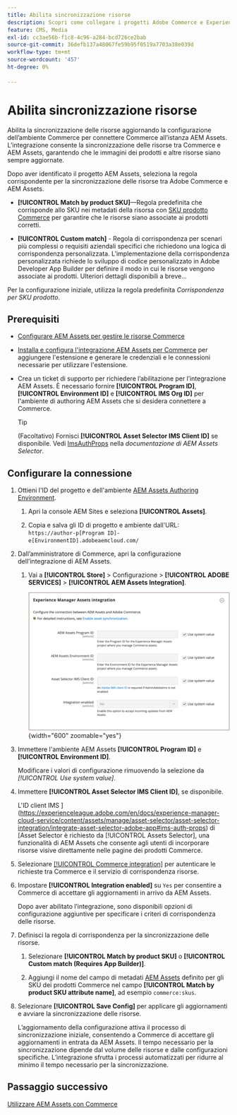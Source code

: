 ```yaml
---
title: Abilita sincronizzazione risorse
description: Scopri come collegare i progetti Adobe Commerce e Experience Manager Assets per abilitare la sincronizzazione delle risorse tra questi due sistemi.
feature: CMS, Media
exl-id: cc3ae56b-f1c8-4c96-a284-bcd726ce2bab
source-git-commit: 36defb137a48067fe59b95f0519a7703a38e039d
workflow-type: tm+mt
source-wordcount: '457'
ht-degree: 0%

---
```


# Abilita sincronizzazione risorse

Abilita la sincronizzazione delle risorse aggiornando la configurazione dell’ambiente Commerce per connettere Commerce all’istanza AEM Assets. L’integrazione consente la sincronizzazione delle risorse tra Commerce e AEM Assets, garantendo che le immagini dei prodotti e altre risorse siano sempre aggiornate.

Dopo aver identificato il progetto AEM Assets, seleziona la regola corrispondente per la sincronizzazione delle risorse tra Adobe Commerce e AEM Assets.

- **[!UICONTROL Match by product SKU]**—Regola predefinita che corrisponde allo SKU nei metadati della risorsa con [SKU prodotto Commerce](https://experienceleague.adobe.com/en/docs/commerce-operations/implementation-playbook/glossary#sku) per garantire che le risorse siano associate ai prodotti corretti.

- **[!UICONTROL Custom match]** - Regola di corrispondenza per scenari più complessi o requisiti aziendali specifici che richiedono una logica di corrispondenza personalizzata. L’implementazione della corrispondenza personalizzata richiede lo sviluppo di codice personalizzato in Adobe Developer App Builder per definire il modo in cui le risorse vengono associate ai prodotti. Ulteriori dettagli disponibili a breve...

Per la configurazione iniziale, utilizza la regola predefinita *Corrispondenza per SKU prodotto*.

## Prerequisiti

- [Configurare AEM Assets per gestire le risorse Commerce](aem-assets-configure-aem.md)

- [Installa e configura l&#39;integrazione AEM Assets per Commerce](aem-assets-configure-commerce.md) per aggiungere l&#39;estensione e generare le credenziali e le connessioni necessarie per utilizzare l&#39;estensione.

- Crea un ticket di supporto per richiedere l’abilitazione per l’integrazione AEM Assets. È necessario fornire **[!UICONTROL Program ID]**, **[!UICONTROL Environment ID]** e **[!UICONTROL IMS Org ID]** per l&#39;ambiente di authoring AEM Assets che si desidera connettere a Commerce.

  >[!TIP]
  >
  > (Facoltativo) Fornisci **[!UICONTROL Asset Selector IMS Client ID]** se disponibile. Vedi [ImsAuthProps](https://experienceleague.adobe.com/en/docs/experience-manager-cloud-service/content/assets/manage/asset-selector/asset-selector-integration/integrate-asset-selector-adobe-app) nella *documentazione di AEM Assets Selector*.

## Configurare la connessione

1. Ottieni l&#39;ID del progetto e dell&#39;ambiente [AEM Assets Authoring Environment](https://experienceleague.adobe.com/en/docs/experience-manager-cloud-service/content/sites/authoring/quick-start).

   1. Apri la console AEM Sites e seleziona **[!UICONTROL Assets]**.

   1. Copia e salva gli ID di progetto e ambiente dall&#39;URL:<br>`https://author-p[Program ID]-e[EnvironmentID].adobeaemcloud.com/`
1. Dall’amministratore di Commerce, apri la configurazione dell’integrazione di AEM Assets.

   1. Vai a **[!UICONTROL Store]** > Configurazione > **[!UICONTROL ADOBE SERVICES]** > **[!UICONTROL AEM Assets Integration]**.

      ![L&#39;integrazione di AEM Assets abilita l&#39;integrazione](assets/aem-assets-integration-enable-config.png){width="600" zoomable="yes"}

1. Immettere l&#39;ambiente AEM Assets **[!UICONTROL Program ID]** e **[!UICONTROL Environment ID]**.

   Modificare i valori di configurazione rimuovendo la selezione da *[!UICONTROL Use system value]*.

1. Immettere **[!UICONTROL Asset Selector IMS Client ID]**, se disponibile.

   L&#39;ID client IMS ](https://experienceleague.adobe.com/en/docs/experience-manager-cloud-service/content/assets/manage/asset-selector/asset-selector-integration/integrate-asset-selector-adobe-app#ims-auth-props) di [Asset Selector è richiesto da [!UICONTROL Assets Selector], una funzionalità di AEM Assets che consente agli utenti di incorporare risorse visive direttamente nelle pagine dei prodotti Commerce.

1. Selezionare [[!UICONTROL Commerce integration]](aem-assets-configure-commerce.md#add-the-integration-to-the-commerce-environment) per autenticare le richieste tra Commerce e il servizio di corrispondenza risorse.

1. Impostare **[!UICONTROL Integration enabled]** su `Yes` per consentire a Commerce di accettare gli aggiornamenti in arrivo da AEM Assets.

   Dopo aver abilitato l’integrazione, sono disponibili opzioni di configurazione aggiuntive per specificare i criteri di corrispondenza delle risorse.

1. Definisci la regola di corrispondenza per la sincronizzazione delle risorse.

   1. Selezionare **[!UICONTROL Match by product SKU]** o **[!UICONTROL Custom match (Requires App Builder)]**.

   1. Aggiungi il nome del campo di metadati [AEM Assets](aem-assets-configure-aem.md#configure-metadata) definito per gli SKU dei prodotti Commerce nel campo **[!UICONTROL Match by product SKU attribute name]**, ad esempio `commerce:skus`.

1. Selezionare **[!UICONTROL Save Config]** per applicare gli aggiornamenti e avviare la sincronizzazione delle risorse.

   L’aggiornamento della configurazione attiva il processo di sincronizzazione iniziale, consentendo a Commerce di accettare gli aggiornamenti in entrata da AEM Assets. Il tempo necessario per la sincronizzazione dipende dal volume delle risorse e dalle configurazioni specifiche. L’integrazione sfrutta i processi automatizzati per ridurre al minimo il tempo necessario per la sincronizzazione.

## Passaggio successivo

[Utilizzare AEM Assets con Commerce](aem-assets-manage.md)
